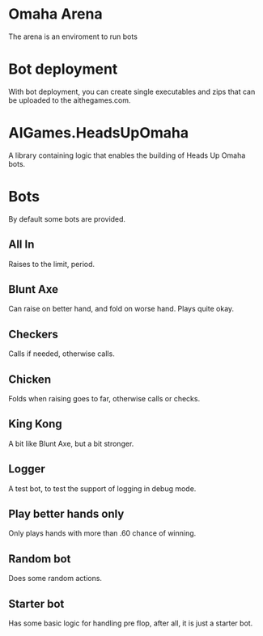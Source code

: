 ﻿Omaha Arena
===========
The arena is an enviroment to run bots

Bot deployment
==============
With bot deployment, you can create single executables and zips that can be uploaded to the aithegames.com.

AIGames.HeadsUpOmaha
====================
A library containing logic that enables the building of Heads Up Omaha bots.

Bots
====
By default some bots are provided.

All In
------
Raises to the limit, period.

Blunt Axe
---------
Can raise on better hand, and fold on worse hand. Plays quite okay.

Checkers
--------
Calls if needed, otherwise calls.

Chicken
-------
Folds when raising goes to far, otherwise calls or checks.

King Kong
---------
A bit like Blunt Axe, but a bit stronger.

Logger
------
A test bot, to test the support of logging in debug mode.

Play better hands only
----------------------
Only plays hands with more than .60 chance of winning.

Random bot
----------
Does some random actions.

Starter bot
-----------
Has some basic logic for handling pre flop, after all, it is just a starter bot.

